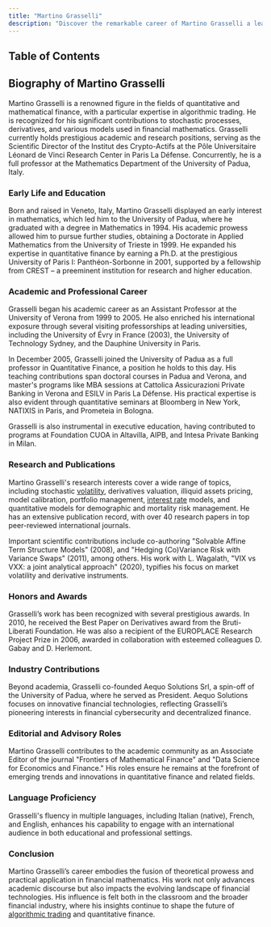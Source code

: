 ```yaml
---
title: "Martino Grasselli"
description: "Discover the remarkable career of Martino Grasselli a leader in quantitative finance and algorithmic trading combining academic excellence with industry innovation."
---
```




## Table of Contents

## Biography of Martino Grasselli

Martino Grasselli is a renowned figure in the fields of quantitative and mathematical finance, with a particular expertise in algorithmic trading. He is recognized for his significant contributions to stochastic processes, derivatives, and various models used in financial mathematics. Grasselli currently holds prestigious academic and research positions, serving as the Scientific Director of the Institut des Crypto-Actifs at the Pôle Universitaire Léonard de Vinci Research Center in Paris La Défense. Concurrently, he is a full professor at the Mathematics Department of the University of Padua, Italy.

### Early Life and Education

Born and raised in Veneto, Italy, Martino Grasselli displayed an early interest in mathematics, which led him to the University of Padua, where he graduated with a degree in Mathematics in 1994. His academic prowess allowed him to pursue further studies, obtaining a Doctorate in Applied Mathematics from the University of Trieste in 1999. He expanded his expertise in quantitative finance by earning a Ph.D. at the prestigious University of Paris I: Panthéon-Sorbonne in 2001, supported by a fellowship from CREST – a preeminent institution for research and higher education.

### Academic and Professional Career

Grasselli began his academic career as an Assistant Professor at the University of Verona from 1999 to 2005. He also enriched his international exposure through several visiting professorships at leading universities, including the University of Évry in France (2003), the University of Technology Sydney, and the Dauphine University in Paris.

In December 2005, Grasselli joined the University of Padua as a full professor in Quantitative Finance, a position he holds to this day. His teaching contributions span doctoral courses in Padua and Verona, and master's programs like MBA sessions at Cattolica Assicurazioni Private Banking in Verona and ESILV in Paris La Défense. His practical expertise is also evident through quantitative seminars at Bloomberg in New York, NATIXIS in Paris, and Prometeia in Bologna.

Grasselli is also instrumental in executive education, having contributed to programs at Foundation CUOA in Altavilla, AIPB, and Intesa Private Banking in Milan.

### Research and Publications

Martino Grasselli's research interests cover a wide range of topics, including stochastic [volatility](/wiki/volatility-trading-strategies), derivatives valuation, illiquid assets pricing, model calibration, portfolio management, [interest rate](/wiki/interest-rate-trading-strategies) models, and quantitative models for demographic and mortality risk management. He has an extensive publication record, with over 40 research papers in top peer-reviewed international journals.

Important scientific contributions include co-authoring "Solvable Affine Term Structure Models" (2008), and "Hedging (Co)Variance Risk with Variance Swaps" (2011), among others. His work with L. Wagalath, "VIX vs VXX: a joint analytical approach" (2020), typifies his focus on market volatility and derivative instruments.

### Honors and Awards

Grasselli’s work has been recognized with several prestigious awards. In 2010, he received the Best Paper on Derivatives award from the Bruti-Liberati Foundation. He was also a recipient of the EUROPLACE Research Project Prize in 2006, awarded in collaboration with esteemed colleagues D. Gabay and D. Herlemont.

### Industry Contributions

Beyond academia, Grasselli co-founded Aequo Solutions Srl, a spin-off of the University of Padua, where he served as President. Aequo Solutions focuses on innovative financial technologies, reflecting Grasselli’s pioneering interests in financial cybersecurity and decentralized finance.

### Editorial and Advisory Roles

Martino Grasselli contributes to the academic community as an Associate Editor of the journal "Frontiers of Mathematical Finance" and "Data Science for Economics and Finance." His roles ensure he remains at the forefront of emerging trends and innovations in quantitative finance and related fields.

### Language Proficiency

Grasselli's fluency in multiple languages, including Italian (native), French, and English, enhances his capability to engage with an international audience in both educational and professional settings.

### Conclusion

Martino Grasselli’s career embodies the fusion of theoretical prowess and practical application in financial mathematics. His work not only advances academic discourse but also impacts the evolving landscape of financial technologies. His influence is felt both in the classroom and the broader financial industry, where his insights continue to shape the future of [algorithmic trading](/wiki/algorithmic-trading) and quantitative finance.
